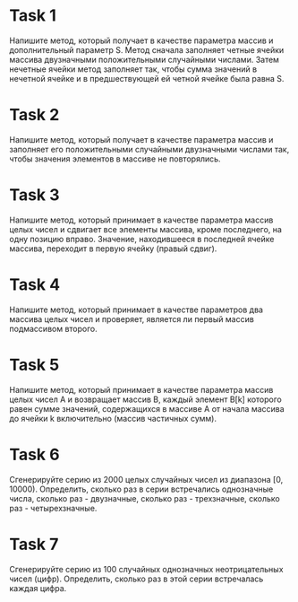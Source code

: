 # Task 1
Напишите метод, который получает в качестве параметра массив и дополнительный параметр S. Метод сначала заполняет четные ячейки массива двузначными положительными случайными числами. Затем нечетные ячейки метод заполняет так, чтобы сумма значений в нечетной ячейке и в предшествующей ей четной ячейке была равна S.

# Task 2
Напишите метод, который получает в качестве параметра массив и заполняет его положительными случайными двузначными числами так, чтобы значения элементов в массиве не повторялись.

# Task 3
Напишите метод, который принимает в качестве параметра массив целых чисел и сдвигает все элементы массива, кроме последнего, на одну позицию вправо. Значение, находившееся в последней ячейке массива, переходит в первую ячейку (правый сдвиг).

# Task 4
Напишите метод, который принимает в качестве параметров два массива целых чисел и проверяет, является ли первый массив подмассивом второго.

# Task 5
Напишите метод, который принимает в качестве параметра массив целых чисел А и возвращает массив В, каждый элемент B[k] которого равен сумме значений, содержащихся в массиве А от начала массива до ячейки k включительно (массив частичных сумм).

# Task 6
Сгенерируйте серию из 2000 целых случайных чисел из диапазона [0, 10000). Определить, сколько раз в серии встречались однозначные числа, сколько раз - двузначные, сколько раз - трехзначные, сколько раз - четырехзначные.

# Task 7
Сгенерируйте серию из 100 случайных однозначных неотрицательных чисел (цифр). Определить, сколько раз в этой серии встречалась каждая цифра.